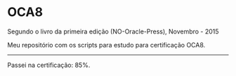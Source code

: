 # OCA8
Segundo o livro da primeira edição (NO-Oracle-Press), Novembro - 2015

Meu repositório com os scripts para estudo para certificação OCA8.

------------------------------

Passei na certificação: 85%.
